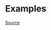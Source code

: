 


# Examples


[Source](http://www.rubydoc.info/gems/rubocop/RuboCop/Cop/Lint/MissingCopEnableDirective)